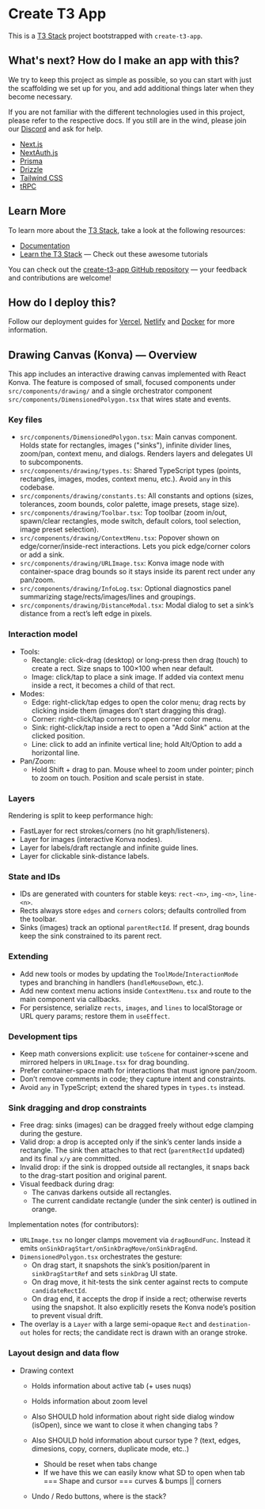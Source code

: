 # Create T3 App

This is a [T3 Stack](https://create.t3.gg/) project bootstrapped with `create-t3-app`.

## What's next? How do I make an app with this?

We try to keep this project as simple as possible, so you can start with just the scaffolding we set up for you, and add additional things later when they become necessary.

If you are not familiar with the different technologies used in this project, please refer to the respective docs. If you still are in the wind, please join our [Discord](https://t3.gg/discord) and ask for help.

- [Next.js](https://nextjs.org)
- [NextAuth.js](https://next-auth.js.org)
- [Prisma](https://prisma.io)
- [Drizzle](https://orm.drizzle.team)
- [Tailwind CSS](https://tailwindcss.com)
- [tRPC](https://trpc.io)

## Learn More

To learn more about the [T3 Stack](https://create.t3.gg/), take a look at the following resources:

- [Documentation](https://create.t3.gg/)
- [Learn the T3 Stack](https://create.t3.gg/en/faq#what-learning-resources-are-currently-available) — Check out these awesome tutorials

You can check out the [create-t3-app GitHub repository](https://github.com/t3-oss/create-t3-app) — your feedback and contributions are welcome!

## How do I deploy this?

Follow our deployment guides for [Vercel](https://create.t3.gg/en/deployment/vercel), [Netlify](https://create.t3.gg/en/deployment/netlify) and [Docker](https://create.t3.gg/en/deployment/docker) for more information.

## Drawing Canvas (Konva) — Overview

This app includes an interactive drawing canvas implemented with React Konva. The feature is composed of small, focused components under `src/components/drawing/` and a single orchestrator component `src/components/DimensionedPolygon.tsx` that wires state and events.

### Key files

- `src/components/DimensionedPolygon.tsx`: Main canvas component. Holds state for rectangles, images ("sinks"), infinite divider lines, zoom/pan, context menu, and dialogs. Renders layers and delegates UI to subcomponents.
- `src/components/drawing/types.ts`: Shared TypeScript types (points, rectangles, images, modes, context menu, etc.). Avoid `any` in this codebase.
- `src/components/drawing/constants.ts`: All constants and options (sizes, tolerances, zoom bounds, color palette, image presets, stage size).
- `src/components/drawing/Toolbar.tsx`: Top toolbar (zoom in/out, spawn/clear rectangles, mode switch, default colors, tool selection, image preset selection).
- `src/components/drawing/ContextMenu.tsx`: Popover shown on edge/corner/inside-rect interactions. Lets you pick edge/corner colors or add a sink.
- `src/components/drawing/URLImage.tsx`: Konva image node with container-space drag bounds so it stays inside its parent rect under any pan/zoom.
- `src/components/drawing/InfoLog.tsx`: Optional diagnostics panel summarizing stage/rects/images/lines and groupings.
- `src/components/drawing/DistanceModal.tsx`: Modal dialog to set a sink’s distance from a rect’s left edge in pixels.

### Interaction model

- Tools:
  - Rectangle: click-drag (desktop) or long-press then drag (touch) to create a rect. Size snaps to 100×100 when near default.
  - Image: click/tap to place a sink image. If added via context menu inside a rect, it becomes a child of that rect.
- Modes:
  - Edge: right-click/tap edges to open the color menu; drag rects by clicking inside them (images don’t start dragging this drag).
  - Corner: right-click/tap corners to open corner color menu.
  - Sink: right-click/tap inside a rect to open a "Add Sink" action at the clicked position.
  - Line: click to add an infinite vertical line; hold Alt/Option to add a horizontal line.
- Pan/Zoom:
  - Hold Shift + drag to pan. Mouse wheel to zoom under pointer; pinch to zoom on touch. Position and scale persist in state.

### Layers

Rendering is split to keep performance high:
- FastLayer for rect strokes/corners (no hit graph/listeners).
- Layer for images (interactive Konva nodes).
- Layer for labels/draft rectangle and infinite guide lines.
- Layer for clickable sink-distance labels.

### State and IDs

- IDs are generated with counters for stable keys: `rect-<n>`, `img-<n>`, `line-<n>`.
- Rects always store `edges` and `corners` colors; defaults controlled from the toolbar.
- Sinks (images) track an optional `parentRectId`. If present, drag bounds keep the sink constrained to its parent rect.

### Extending

- Add new tools or modes by updating the `ToolMode`/`InteractionMode` types and branching in handlers (`handleMouseDown`, etc.).
- Add new context menu actions inside `ContextMenu.tsx` and route to the main component via callbacks.
- For persistence, serialize `rects`, `images`, and `lines` to localStorage or URL query params; restore them in `useEffect`.

### Development tips

- Keep math conversions explicit: use `toScene` for container→scene and mirrored helpers in `URLImage.tsx` for drag bounding.
- Prefer container-space math for interactions that must ignore pan/zoom.
- Don’t remove comments in code; they capture intent and constraints.
- Avoid `any` in TypeScript; extend the shared types in `types.ts` instead.

### Sink dragging and drop constraints

- Free drag: sinks (images) can be dragged freely without edge clamping during the gesture.
- Valid drop: a drop is accepted only if the sink’s center lands inside a rectangle. The sink then attaches to that rect (`parentRectId` updated) and its final `x/y` are committed.
- Invalid drop: if the sink is dropped outside all rectangles, it snaps back to the drag-start position and original parent.
- Visual feedback during drag:
  - The canvas darkens outside all rectangles.
  - The current candidate rectangle (under the sink center) is outlined in orange.

Implementation notes (for contributors):
- `URLImage.tsx` no longer clamps movement via `dragBoundFunc`. Instead it emits `onSinkDragStart/onSinkDragMove/onSinkDragEnd`.
- `DimensionedPolygon.tsx` orchestrates the gesture:
  - On drag start, it snapshots the sink’s position/parent in `sinkDragStartRef` and sets `sinkDrag` UI state.
  - On drag move, it hit-tests the sink center against rects to compute `candidateRectId`.
  - On drag end, it accepts the drop if inside a rect; otherwise reverts using the snapshot. It also explicitly resets the Konva node’s position to prevent visual drift.
- The overlay is a `Layer` with a large semi-opaque `Rect` and `destination-out` holes for rects; the candidate rect is drawn with an orange stroke.


### Layout design and data flow
 - Drawing context 
    - Holds information about active tab (+ uses nuqs)
    - Holds information about zoom level
    
    - Also SHOULD hold information about right side dialog window (isOpen), since we want to close it when changing tabs ?
    - Also SHOULD hold information about cursor type ? (text, edges, dimesions, copy, corners, duplicate mode, etc..)
        - Should be reset when tabs change
        - If we have this we can easily know what SD to open when tab === Shape and cursor === curves & bumps || corners
    
    - Undo / Redo buttons, where is the stack? 